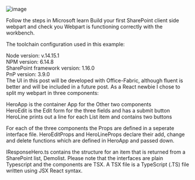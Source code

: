 ![image](https://user-images.githubusercontent.com/23434451/218325264-9f89026d-eeb0-43da-ac36-678ab01f88f9.png)

Follow the steps in Microsoft learn Build your first SharePoint client side webpart and check you Webpart is functioning correctly with the workbench.<br/>

The toolchain configuration used in this example:<br/>

Node version: v.14.15.1<br/>
NPM version: 6.14.8<br/>
SharePoint framework version: 1.16.0<br/>
PnP version: 3.9.0<br/>
The UI in this post will be developed with Office-Fabric, although fluent is better and will be included in a future post. As a React newbie I chose to split my webpart in three components:

HeroApp is the container App for the Other two components<br/>
HeroEdit is the Edit form for the three fields and has a submit button<br/>
HeroLine prints out a line for each List item and contains two buttons<br/>

For each of the three components the Props are defined in a seperate interface file. HeroEditProps and HeroLineProps declare their add, change and delete functions which are defined in HeroApp and passed down.<br/>

IResponseHero.ts contains the structure for an item that is returned from a SharePoint list, Demolist. Please note that the interfaces are plain Typescript and the components are TSX. A TSX file is a TypeScript (.TS) file written using JSX React syntax.




